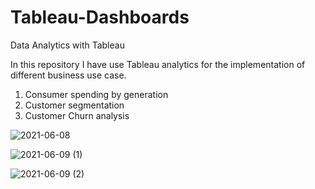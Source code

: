 # Tableau-Dashboards
Data Analytics with Tableau


In this repository I have use Tableau analytics for the implementation of different business use case.

1. Consumer spending by generation 
2. Customer segmentation
3. Customer Churn analysis


![2021-06-08](https://user-images.githubusercontent.com/68358028/121553984-d53a5200-ca22-11eb-938a-90d7196cdf3f.png)


![2021-06-09 (1)](https://user-images.githubusercontent.com/68358028/121554038-e08d7d80-ca22-11eb-93b8-6410b79099c3.png)


![2021-06-09 (2)](https://user-images.githubusercontent.com/68358028/121554110-ea16e580-ca22-11eb-8d76-4df5d534982b.png)
